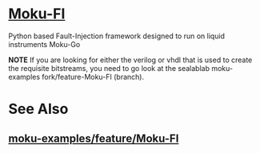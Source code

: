 # [Moku-FI](https://github.com/sealablab/Moku-FI)
Python based Fault-Injection framework designed to run on liquid instruments Moku-Go

**NOTE** If you are looking for either the verilog or vhdl that is used to create the requisite bitstreams, you need to go look at the sealablab moku-examples fork/feature-Moku-FI (branch). 

# See Also
## [moku-examples/feature/Moku-FI](https://github.com/sealablab/moku-examples/tree/feature/MFI/mcc/Moku-FI)
